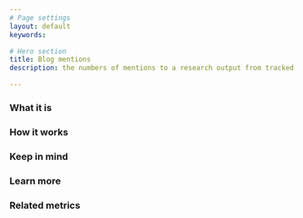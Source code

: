 ```yaml
---
# Page settings
layout: default
keywords:

# Hero section
title: Blog mentions
description: the numbers of mentions to a research output from tracked scholarly blogs

---
```


### What it is


### How it works


### Keep in mind


### Learn more


### Related metrics